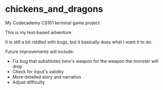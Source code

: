 # chickens_and_dragons
My Codecademy CS101 terminal game project

This is my text-based adventure.

It is still a bit riddled with bugs, but it basically does what I want it to do.

Future improvements will include:

- Fix bug that substitutes hero's weapon for the weapon the monster will drop
- Check for input's validity
- More detailed story and narration
- Adjust difficulty
